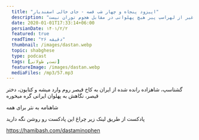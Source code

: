 ```yaml
---
  title: "اپیزود پنجاه و چهار شب قصه - جای خالی اسفندیار"
  description: "شهر بلخ بی پناه مانده و غیر از لهراسپ پیر هیچ پهلوانی در مقابل هجوم توران نیست شهر بلخ بی پناه مانده و غیر از لهراسپ پیر هیچ پهلوانی در مقابل هجوم توران نیست شهر بلخ بی پناه مانده و غیر از لهراسپ پیر هیچ پهلوانی در مقابل هجوم توران نیست"
  date: 2020-01-01T17:33:14+06:00
  persianDate: ۱۴۰۱/۲/۲
  featured: true
  readTime: "۲۶ دقیقه"
  thumbnail: /images/dastan.webp
  topic: shabghese
  type: podcast
  tags: [تست, طولانی]
  featureImage: /images/dastan.webp
  mediaFiles: /mp3/57.mp3
---
```

گشتاسپ، شاهزاده رانده شده از ایران به کاخ قیصر روم وارد میشه و کتایون، دختر قیصر، نگاهش به پهلوان ایرانی گره میخوره

شاهنامه به نثر برای همه

پادکست
از طریق لینک زیر چراغ این پادکست رو روشن نگه دارید

https://hamibash.com/dastaminophen